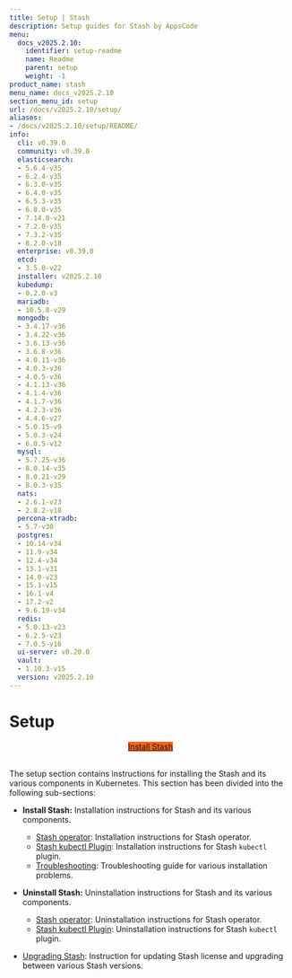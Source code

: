 ```yaml
---
title: Setup | Stash
description: Setup guides for Stash by AppsCode
menu:
  docs_v2025.2.10:
    identifier: setup-readme
    name: Readme
    parent: setup
    weight: -1
product_name: stash
menu_name: docs_v2025.2.10
section_menu_id: setup
url: /docs/v2025.2.10/setup/
aliases:
- /docs/v2025.2.10/setup/README/
info:
  cli: v0.39.0
  community: v0.39.0
  elasticsearch:
  - 5.6.4-v35
  - 6.2.4-v35
  - 6.3.0-v35
  - 6.4.0-v35
  - 6.5.3-v35
  - 6.8.0-v35
  - 7.14.0-v21
  - 7.2.0-v35
  - 7.3.2-v35
  - 8.2.0-v18
  enterprise: v0.39.0
  etcd:
  - 3.5.0-v22
  installer: v2025.2.10
  kubedump:
  - 0.2.0-v3
  mariadb:
  - 10.5.8-v29
  mongodb:
  - 3.4.17-v36
  - 3.4.22-v36
  - 3.6.13-v36
  - 3.6.8-v36
  - 4.0.11-v36
  - 4.0.3-v36
  - 4.0.5-v36
  - 4.1.13-v36
  - 4.1.4-v36
  - 4.1.7-v36
  - 4.2.3-v36
  - 4.4.6-v27
  - 5.0.15-v9
  - 5.0.3-v24
  - 6.0.5-v12
  mysql:
  - 5.7.25-v36
  - 8.0.14-v35
  - 8.0.21-v29
  - 8.0.3-v35
  nats:
  - 2.6.1-v23
  - 2.8.2-v18
  percona-xtradb:
  - 5.7-v30
  postgres:
  - 10.14-v34
  - 11.9-v34
  - 12.4-v34
  - 13.1-v31
  - 14.0-v23
  - 15.1-v15
  - 16.1-v4
  - 17.2-v2
  - 9.6.19-v34
  redis:
  - 5.0.13-v23
  - 6.2.5-v23
  - 7.0.5-v16
  ui-server: v0.20.0
  vault:
  - 1.10.3-v15
  version: v2025.2.10
---
```


# Setup

<div style="text-align: center;">
  <a class="button is-info is-medium is-active has-text-weight-normal" href="/docs/v2025.2.10/setup/install/stash/"  style="background:#FC6011; width: 18rem;">Install Stash</a>
</div>
<br>

The setup section contains instructions for installing the Stash and its various components in Kubernetes. This section has been divided into the following sub-sections:

- **Install Stash:** Installation instructions for Stash and its various components.
  - [Stash operator](/docs/v2025.2.10/setup/install/stash/): Installation instructions for Stash operator.
  - [Stash kubectl Plugin](/docs/v2025.2.10/setup/install/kubectl-plugin/): Installation instructions for Stash `kubectl` plugin.
  - [Troubleshooting](/docs/v2025.2.10/setup/install/troubleshooting/): Troubleshooting guide for various installation problems.

- **Uninstall Stash:** Uninstallation instructions for Stash and its various components.
  - [Stash operator](/docs/v2025.2.10/setup/uninstall/stash/): Uninstallation instructions for Stash operator.
  - [Stash kubectl Plugin](/docs/v2025.2.10/setup/uninstall/kubectl-plugin/): Uninstallation instructions for Stash `kubectl` plugin.

- [Upgrading Stash](/docs/v2025.2.10/setup/upgrade/): Instruction for updating Stash license and upgrading between various Stash versions.
